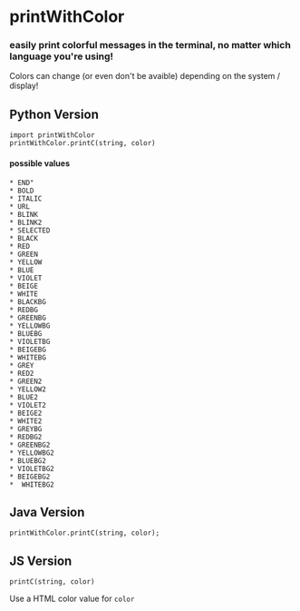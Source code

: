 # printWithColor
### easily print colorful messages in the terminal, no matter which language you're using!

Colors can  change (or even don't be avaible) depending on the system / display!  

## Python Version

```
import printWithColor
printWithColor.printC(string, color)
```
####  possible values
    * END"
    * BOLD
    * ITALIC
    * URL
    * BLINK
    * BLINK2
    * SELECTED
    * BLACK
    * RED
    * GREEN
    * YELLOW
    * BLUE
    * VIOLET
    * BEIGE
    * WHITE
    * BLACKBG
    * REDBG
    * GREENBG
    * YELLOWBG
    * BLUEBG
    * VIOLETBG
    * BEIGEBG
    * WHITEBG
    * GREY
    * RED2
    * GREEN2
    * YELLOW2
    * BLUE2
    * VIOLET2
    * BEIGE2
    * WHITE2
    * GREYBG
    * REDBG2
    * GREENBG2
    * YELLOWBG2
    * BLUEBG2
    * VIOLETBG2
    * BEIGEBG2
    *  WHITEBG2
## Java Version

```
printWithColor.printC(string, color);
```

## JS Version

```
printC(string, color)
```
Use a HTML color value for `color`


